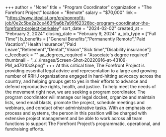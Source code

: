 +++
author = "None"
title = "Program Coordinator"
organization = "The Forefront Project"
location = "Remote"
salary = "$70,000"
link = "https://www.idealist.org/en/nonprofit-job/0e2c5be2a2ce463f9a6b7a99f62326bc-program-coordinator-the-forefront-project-berkeley"
sort_date = "2024-02-02"
created_at = "February 2, 2024"
closing_date = "February 9, 2024"
a_job_type = ["Full Time"]
b_benefits = ["General Benefits","Permanently Remote","Paid Vacation","Health Insurance","Paid Leave","Retirement","Dental","Vision","Sick time","Disability insurance"]
c_feedback = ""
aa_degrees_required = "Associate's degree required"
thumbnail = "../../images/Screen-Shot-20220916-at-43109-PM_ad7010c9.png"
+++
At this critical time, The Forefront Project is providing essential legal advice and representation to a large and growing number of RRHJ organizations engaged in hard-hitting advocacy across the country, and helping groups get to yes in their efforts to advance and defend reproductive rights, health, and justice. To help meet the needs of the movement right now, we are seeking a program coordinator. The program coordinator will manage our legal docket, organize and maintain lists, send email blasts, promote the project, schedule meetings and webinars, and conduct other administrative tasks. With an emphasis on process and systems, the person in this position will be charged with extensive project management and be able to work across all team functions to support The Forefront Project’s programmatic, operational, and fundraising efforts.